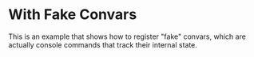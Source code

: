 ﻿# With Fake Convars
This is an example that shows how to register "fake" convars, which are actually console commands that track their internal state.